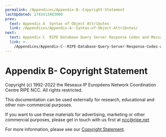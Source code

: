 ```yaml
---
permalink: /Appendices/Appendix-B--Copyright-Statement
lastUpdated: 1743413483000
prev:
  text: Appendix A  Syntax of Object Attributes
  link: /Appendices/Appendix-A--Syntax-of-Object-Attributes/
next:
  text: Appendix C  RIPE Database Query Server Response Codes and Messages
  link: >-
    /Appendices/Appendix-C--RIPE-Database-Query-Server-Response-Codes-and-Messages/
---
```


# Appendix B- Copyright Statement

Copyright (c) 1992-2022 the Réseaux IP Européens Network Coordination Centre RIPE NCC. All rights restricted.

This documentation can be used externally for research, educational and other non-commercial purposes.

If you want to use these materials for advertising, marketing or other commercial purposes, please get in touch with us first at <ncc@ripe.net>

For more information, please see our [Copyright Statement](https://www.ripe.net/about-us/legal/copyright-statement).

